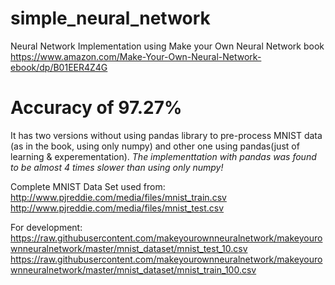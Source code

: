 # simple_neural_network
Neural Network Implementation using Make your Own Neural Network book https://www.amazon.com/Make-Your-Own-Neural-Network-ebook/dp/B01EER4Z4G

# Accuracy of 97.27%

It has two versions without using pandas library to pre-process MNIST data (as in the book, using only numpy) and other one using pandas(just of learning & experementation). *The implementtation with pandas was found to be almost 4 times slower than using only numpy!*

Complete MNIST Data Set used from:
http://www.pjreddie.com/media/files/mnist_train.csv
http://www.pjreddie.com/media/files/mnist_test.csv

For development:
https://raw.githubusercontent.com/makeyourownneuralnetwork/makeyourownneuralnetwork/master/mnist_dataset/mnist_test_10.csv
https://raw.githubusercontent.com/makeyourownneuralnetwork/makeyourownneuralnetwork/master/mnist_dataset/mnist_train_100.csv
